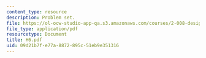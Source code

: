 ```yaml
---
content_type: resource
description: Problem set.
file: https://ol-ocw-studio-app-qa.s3.amazonaws.com/courses/2-008-design-and-manufacturing-ii-spring-2003/09d21b7fe77a8872895c51eb9e351316_H6.pdf
file_type: application/pdf
resourcetype: Document
title: H6.pdf
uid: 09d21b7f-e77a-8872-895c-51eb9e351316
---
```

